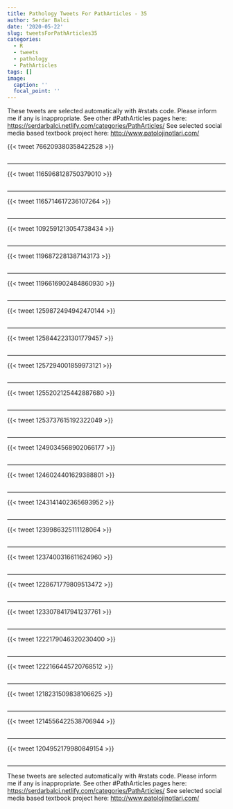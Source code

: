 ```yaml
---
title: Pathology Tweets For PathArticles - 35
author: Serdar Balci
date: '2020-05-22'
slug: tweetsForPathArticles35
categories:
  - R
  - tweets
  - pathology
  - PathArticles
tags: []
image:
  caption: ''
  focal_point: ''
---
```



These tweets are selected automatically with #rstats code. Please inform me if any is inappropriate.
See other #PathArticles pages here: https://serdarbalci.netlify.com/categories/PathArticles/ 
See selected social media based textbook project here: http://www.patolojinotlari.com/

{{< tweet 766209380358422528 >}}
<br>
<br>
<hr>
{{< tweet 1165968128750379010 >}}
<br>
<br>
<hr>
{{< tweet 1165714617236107264 >}}
<br>
<br>
<hr>
{{< tweet 1092591213054738434 >}}
<br>
<br>
<hr>
{{< tweet 1196872281387143173 >}}
<br>
<br>
<hr>
{{< tweet 1196616902484860930 >}}
<br>
<br>
<hr>
{{< tweet 1259872494942470144 >}}
<br>
<br>
<hr>
{{< tweet 1258442231301779457 >}}
<br>
<br>
<hr>
{{< tweet 1257294001859973121 >}}
<br>
<br>
<hr>
{{< tweet 1255202125442887680 >}}
<br>
<br>
<hr>
{{< tweet 1253737615192322049 >}}
<br>
<br>
<hr>
{{< tweet 1249034568902066177 >}}
<br>
<br>
<hr>
{{< tweet 1246024401629388801 >}}
<br>
<br>
<hr>
{{< tweet 1243141402365693952 >}}
<br>
<br>
<hr>
{{< tweet 1239986325111128064 >}}
<br>
<br>
<hr>
{{< tweet 1237400316611624960 >}}
<br>
<br>
<hr>
{{< tweet 1228671779809513472 >}}
<br>
<br>
<hr>
{{< tweet 1233078417941237761 >}}
<br>
<br>
<hr>
{{< tweet 1222179046320230400 >}}
<br>
<br>
<hr>
{{< tweet 1222166445720768512 >}}
<br>
<br>
<hr>
{{< tweet 1218231509838106625 >}}
<br>
<br>
<hr>
{{< tweet 1214556422538706944 >}}
<br>
<br>
<hr>
{{< tweet 1204952179980849154 >}}
<br>
<br>
<hr>


These tweets are selected automatically with #rstats code. Please inform me if any is inappropriate.
See other #PathArticles pages here: https://serdarbalci.netlify.com/categories/PathArticles/ 
See selected social media based textbook project here: http://www.patolojinotlari.com/
